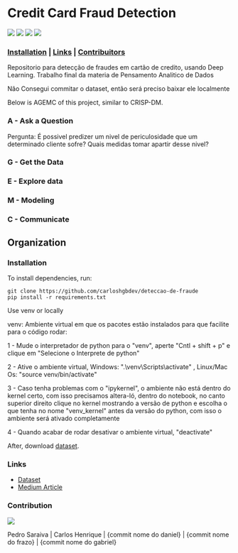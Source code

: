 # Credit Card Fraud Detection

![](https://img.shields.io/github/languages/top/carloshgbdev/deteccao-de-fraude
) ![](https://img.shields.io/badge/Deep_Learning-blue
) ![](https://img.shields.io/badge/Fraud_Detection-orange
) ![](https://img.shields.io/badge/UFG-BIA-orange
)

### [Installation](#installation) | [Links](#links) | [Contribuitors](#contribution)

Repositorio para detecção de fraudes em cartão de credito, usando Deep Learning. Trabalho final da materia de Pensamento Analitico de Dados

Nâo Consegui commitar o dataset, então será preciso baixar ele localmente



Below is AGEMC of this project, similar to  CRISP-DM.

### A - Ask a Question
 
Pergunta: É possivel predizer um nivel de periculosidade que um determinado cliente sofre? Quais medidas tomar apartir desse nivel?

### G - Get the Data

### E - Explore data

### M - Modeling

### C - Communicate

## Organization

### Installation

To install dependencies, run:

    git clone https://github.com/carloshgbdev/deteccao-de-fraude
    pip install -r requirements.txt

Use venv or locally

venv:
Ambiente virtual em que os pacotes estão instalados para que facilite para o código rodar:

1 - Mude o interpretador de python para o "venv", aperte "Cntl + shift + p" e clique em "Selecione o Interprete de python"

2 - Ative o ambiente virtual, Windows: ".\venv\Scripts\activate" , Linux/Mac Os: "source venv/bin/activate" 

3 - Caso tenha problemas com o "ipykernel", o ambiente não está dentro do kernel certo, com isso precisamos altera-ló,
dentro do notebook, no canto superior direito clique no kernel mostrando a versão de python e escolha o que tenha no nome 
"venv_kernel" antes da versão do python, com isso o ambiente será ativado completamente

4 - Quando acabar de rodar desativar o ambiente virtual, "deactivate"

After, download [dataset](https://www.kaggle.com/datasets/mlg-ulb/creditcardfraud?resource=download).

### Links

- [Dataset](https://www.kaggle.com/datasets/mlg-ulb/creditcardfraud?resource=download)
- [Medium Article](https://towardsdatascience.com/credit-card-fraud-detection-9bc8db79b956)

### Contribution

<a href="https://github.com/carloshgbdev/deteccao-de-fraude/graphs/contributors">
  <img src="https://contrib.rocks/image?repo=carloshgbdev/deteccao-de-fraude" />
</a>

Pedro Saraiva | Carlos Henrique | {commit nome do daniel} | {commit nome do frazo} | {commit nome do gabriel}